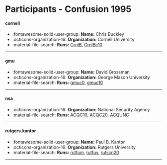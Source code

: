 # Participants - Confusion 1995 

#### cornell
 - :fontawesome-solid-user-group: **Name:** Chris Buckley
 - :octicons-organization-16: **Organization:** Cornell University
 - :material-file-search: **Runs:** [CrnlB](./runs.md#crnlb), [CrnlBc10](./runs.md#crnlbc10)

---
#### gmu
 - :fontawesome-solid-user-group: **Name:** David Grossman
 - :octicons-organization-16: **Organization:** George Mason University
 - :material-file-search: **Runs:** [gmuc0](./runs.md#gmuc0), [gmuc10](./runs.md#gmuc10)

---
#### nsa
 - :octicons-organization-16: **Organization:** National Security Agency
 - :material-file-search: **Runs:** [ACQC10](./runs.md#acqc10), [ACQC20](./runs.md#acqc20), [ACQUNC](./runs.md#acqunc)

---
#### rutgers.kantor
 - :fontawesome-solid-user-group: **Name:** Paul B. Kantor
 - :octicons-organization-16: **Organization:** Rutgers University
 - :material-file-search: **Runs:** [rutfum](./runs.md#rutfum), [rutfuv](./runs.md#rutfuv), [rutscn20](./runs.md#rutscn20)

---
